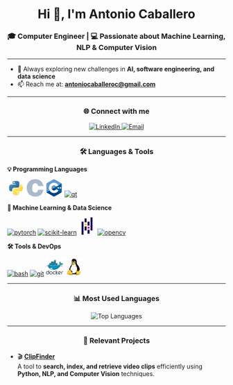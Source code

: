 <h1 align="center">Hi 👋, I'm Antonio Caballero</h1>
<h3 align="center">🎓 Computer Engineer | 💻 Passionate about Machine Learning, NLP & Computer Vision</h3>

---

- 🚀 Always exploring new challenges in **AI, software engineering, and data science**  
- 📫 Reach me at: **antoniocaballeroc@gmail.com**

---

<h3 align="center">🌐 Connect with me</h3>
<p align="center">
  <a href="https://www.linkedin.com/in/acaballerocarrasco/" target="_blank">
    <img src="https://img.shields.io/badge/LinkedIn-Antonio%20Caballero-0A66C2?style=for-the-badge&logo=linkedin&logoColor=white" alt="LinkedIn"/>
  </a>
  <a href="mailto:antoniocaballeroc@gmail.com">
    <img src="https://img.shields.io/badge/Email-Contact%20Me-D14836?style=for-the-badge&logo=gmail&logoColor=white" alt="Email"/>
  </a>
</p>

---

<h3 align="center">🛠️ Languages & Tools</h3>

**💡 Programming Languages**  
<p align="left">
  <a href="https://www.python.org" target="_blank"><img src="https://raw.githubusercontent.com/devicons/devicon/master/icons/python/python-original.svg" alt="python" width="40"/></a>
  <a href="https://www.cprogramming.com/" target="_blank"><img src="https://raw.githubusercontent.com/devicons/devicon/master/icons/c/c-original.svg" alt="c" width="40"/></a>
  <a href="https://www.w3schools.com/cpp/" target="_blank"><img src="https://raw.githubusercontent.com/devicons/devicon/master/icons/cplusplus/cplusplus-original.svg" alt="cplusplus" width="40"/></a>
  <a href="https://www.qt.io/" target="_blank"><img src="https://upload.wikimedia.org/wikipedia/commons/0/0b/Qt_logo_2016.svg" alt="qt" width="40"/></a>
</p>

**🤖 Machine Learning & Data Science**  
<p align="left">
  <a href="https://pytorch.org/" target="_blank"><img src="https://www.vectorlogo.zone/logos/pytorch/pytorch-icon.svg" alt="pytorch" width="40"/></a>
  <a href="https://scikit-learn.org/" target="_blank"><img src="https://upload.wikimedia.org/wikipedia/commons/0/05/Scikit_learn_logo_small.svg" alt="scikit-learn" width="40"/></a>
  <a href="https://pandas.pydata.org/" target="_blank"><img src="https://raw.githubusercontent.com/devicons/devicon/master/icons/pandas/pandas-original.svg" alt="pandas" width="40"/></a>
  <a href="https://opencv.org/" target="_blank"><img src="https://www.vectorlogo.zone/logos/opencv/opencv-icon.svg" alt="opencv" width="40"/></a>
</p>

**🛠️ Tools & DevOps**  
<p align="left">
  <a href="https://www.gnu.org/software/bash/" target="_blank"><img src="https://www.vectorlogo.zone/logos/gnu_bash/gnu_bash-icon.svg" alt="bash" width="40"/></a>
  <a href="https://git-scm.com/" target="_blank"><img src="https://www.vectorlogo.zone/logos/git-scm/git-scm-icon.svg" alt="git" width="40"/></a>
  <a href="https://www.docker.com/" target="_blank"><img src="https://raw.githubusercontent.com/devicons/devicon/master/icons/docker/docker-original-wordmark.svg" alt="docker" width="40"/></a>
  <a href="https://www.linux.org/" target="_blank"><img src="https://raw.githubusercontent.com/devicons/devicon/master/icons/linux/linux-original.svg" alt="linux" width="40"/></a>
</p>

---

<h3 align="center">📊 Most Used Languages</h3>
<p align="center">
  <img src="https://github-readme-stats.vercel.app/api/top-langs?username=antonio-caballero-dev&show_icons=true&locale=en&layout=compact&theme=tokyonight" alt="Top Languages"/>
</p>

---

<h3 align="center">🚀 Relevant Projects</h3>

- 🎬 **[ClipFinder](https://github.com/antonio-caballero-dev/ClipFinder)**  
  A tool to **search, index, and retrieve video clips** efficiently using **Python, NLP, and Computer Vision** techniques.
